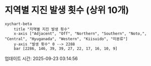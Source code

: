 # 지역별 지진 발생 횟수 (상위 10개)

```mermaid
xychart-beta
    title "지역별 지진 발생 횟수"
    x-axis ["Adjacent", "Off", "Northern", "Southern", "Noto,", "Central", "Hyuganada", "Western", "Kiisuido", "미분류"]
    y-axis "발생 횟수" 0 --> 2288
    bar [2286, 146, 39, 39, 27, 22, 17, 16, 10, 9]
```

업데이트 시간: 2025-09-23 03:14:56

